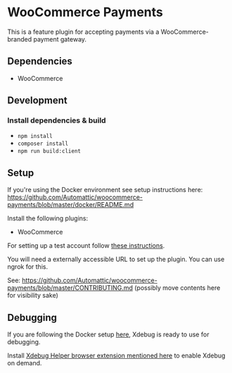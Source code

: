 # WooCommerce Payments

This is a feature plugin for accepting payments via a WooCommerce-branded payment gateway.

## Dependencies

- WooCommerce

## Development

### Install dependencies & build

- `npm install`
- `composer install`
- `npm run build:client`

## Setup

If you're using the Docker environment see setup instructions here:
https://github.com/Automattic/woocommerce-payments/blob/master/docker/README.md

Install the following plugins:
- WooCommerce

For setting up a test account follow [these instructions](https://docs.woocommerce.com/document/payments/testing/dev-mode/).

You will need a externally accessible URL to set up the plugin. You can use ngrok for this.

See: https://github.com/Automattic/woocommerce-payments/blob/master/CONTRIBUTING.md (possibly move contents here for visibility sake)

## Debugging

If you are following the Docker setup [here](https://github.com/Automattic/woocommerce-payments/blob/master/docker/README.md), Xdebug is ready to use for debugging.

Install [Xdebug Helper browser extension mentioned here](https://xdebug.org/docs/remote) to enable Xdebug on demand.
